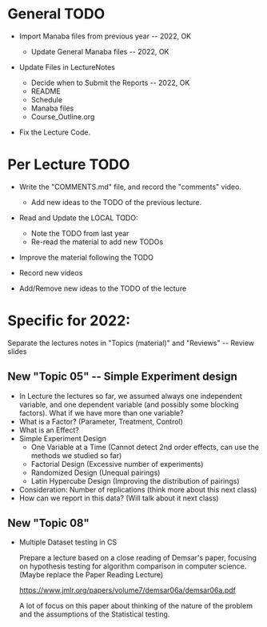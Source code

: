 # General TODO
- Import Manaba files from previous year -- 2022, OK
  - Update General Manaba files -- 2022, OK

- Update Files in LectureNotes
  - Decide when to Submit the Reports -- 2022, OK
  - README
  - Schedule
  - Manaba files
  - Course_Outline.org

- Fix the Lecture Code.

# Per Lecture TODO

- Write the "COMMENTS.md" file, and record the "comments" video.
  - Add new ideas to the TODO of the previous lecture.

- Read and Update the LOCAL TODO:
  - Note the TODO from last year
  - Re-read the material to add new TODOs

- Improve the material following the TODO

- Record new videos

- Add/Remove new ideas to the TODO of the lecture

# Specific for 2022:
Separate the lectures notes in "Topics (material)" and "Reviews" -- Review slides

## New "Topic 05" -- Simple Experiment design
- In Lecture the lectures so far, we assumed always one independent variable, and one dependent variable (and possibly some blocking factors). What if we have more than one variable?
- What is a Factor? (Parameter, Treatment, Control)
- What is an Effect?
- Simple Experiment Design
  - One Variable at a Time (Cannot detect 2nd order effects, can use the methods we studied so far)
  - Factorial Design (Excessive number of experiments)
  - Randomized Design (Unequal pairings)
  - Latin Hypercube Design (Improving the distribution of pairings)
- Consideration: Number of replications (think more about this next class)
- How can we report in this data? (Will talk about it next class)

## New "Topic 08"
- Multiple Dataset testing in CS

  Prepare a lecture based on a close reading of Demsar's paper, focusing
  on hypothesis testing for algorithm comparison in computer science.
  (Maybe replace the Paper Reading Lecture)

  https://www.jmlr.org/papers/volume7/demsar06a/demsar06a.pdf

  A lot of focus on this paper about thinking of the nature of the
  problem and the assumptions of the Statistical testing.

